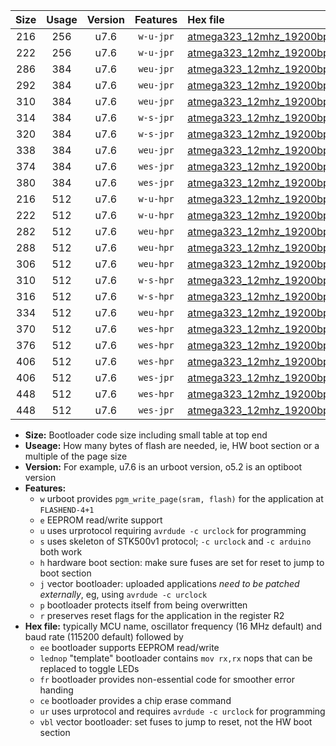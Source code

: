 |Size|Usage|Version|Features|Hex file|
|:-:|:-:|:-:|:-:|:--|
|216|256|u7.6|`w-u-jpr`|[atmega323_12mhz_19200bps_ur_vbl.hex](https://raw.githubusercontent.com/stefanrueger/urboot/main//atmega323_12mhz_19200bps_ur_vbl.hex)|
|222|256|u7.6|`w-u-jpr`|[atmega323_12mhz_19200bps_lednop_ur_vbl.hex](https://raw.githubusercontent.com/stefanrueger/urboot/main//atmega323_12mhz_19200bps_lednop_ur_vbl.hex)|
|286|384|u7.6|`weu-jpr`|[atmega323_12mhz_19200bps_ee_ur_vbl.hex](https://raw.githubusercontent.com/stefanrueger/urboot/main//atmega323_12mhz_19200bps_ee_ur_vbl.hex)|
|292|384|u7.6|`weu-jpr`|[atmega323_12mhz_19200bps_ee_lednop_ur_vbl.hex](https://raw.githubusercontent.com/stefanrueger/urboot/main//atmega323_12mhz_19200bps_ee_lednop_ur_vbl.hex)|
|310|384|u7.6|`weu-jpr`|[atmega323_12mhz_19200bps_ee_lednop_fr_ur_vbl.hex](https://raw.githubusercontent.com/stefanrueger/urboot/main//atmega323_12mhz_19200bps_ee_lednop_fr_ur_vbl.hex)|
|314|384|u7.6|`w-s-jpr`|[atmega323_12mhz_19200bps_vbl.hex](https://raw.githubusercontent.com/stefanrueger/urboot/main//atmega323_12mhz_19200bps_vbl.hex)|
|320|384|u7.6|`w-s-jpr`|[atmega323_12mhz_19200bps_lednop_vbl.hex](https://raw.githubusercontent.com/stefanrueger/urboot/main//atmega323_12mhz_19200bps_lednop_vbl.hex)|
|338|384|u7.6|`weu-jpr`|[atmega323_12mhz_19200bps_ee_lednop_fr_ce_ur_vbl.hex](https://raw.githubusercontent.com/stefanrueger/urboot/main//atmega323_12mhz_19200bps_ee_lednop_fr_ce_ur_vbl.hex)|
|374|384|u7.6|`wes-jpr`|[atmega323_12mhz_19200bps_ee_vbl.hex](https://raw.githubusercontent.com/stefanrueger/urboot/main//atmega323_12mhz_19200bps_ee_vbl.hex)|
|380|384|u7.6|`wes-jpr`|[atmega323_12mhz_19200bps_ee_lednop_vbl.hex](https://raw.githubusercontent.com/stefanrueger/urboot/main//atmega323_12mhz_19200bps_ee_lednop_vbl.hex)|
|216|512|u7.6|`w-u-hpr`|[atmega323_12mhz_19200bps_ur.hex](https://raw.githubusercontent.com/stefanrueger/urboot/main//atmega323_12mhz_19200bps_ur.hex)|
|222|512|u7.6|`w-u-hpr`|[atmega323_12mhz_19200bps_lednop_ur.hex](https://raw.githubusercontent.com/stefanrueger/urboot/main//atmega323_12mhz_19200bps_lednop_ur.hex)|
|282|512|u7.6|`weu-hpr`|[atmega323_12mhz_19200bps_ee_ur.hex](https://raw.githubusercontent.com/stefanrueger/urboot/main//atmega323_12mhz_19200bps_ee_ur.hex)|
|288|512|u7.6|`weu-hpr`|[atmega323_12mhz_19200bps_ee_lednop_ur.hex](https://raw.githubusercontent.com/stefanrueger/urboot/main//atmega323_12mhz_19200bps_ee_lednop_ur.hex)|
|306|512|u7.6|`weu-hpr`|[atmega323_12mhz_19200bps_ee_lednop_fr_ur.hex](https://raw.githubusercontent.com/stefanrueger/urboot/main//atmega323_12mhz_19200bps_ee_lednop_fr_ur.hex)|
|310|512|u7.6|`w-s-hpr`|[atmega323_12mhz_19200bps.hex](https://raw.githubusercontent.com/stefanrueger/urboot/main//atmega323_12mhz_19200bps.hex)|
|316|512|u7.6|`w-s-hpr`|[atmega323_12mhz_19200bps_lednop.hex](https://raw.githubusercontent.com/stefanrueger/urboot/main//atmega323_12mhz_19200bps_lednop.hex)|
|334|512|u7.6|`weu-hpr`|[atmega323_12mhz_19200bps_ee_lednop_fr_ce_ur.hex](https://raw.githubusercontent.com/stefanrueger/urboot/main//atmega323_12mhz_19200bps_ee_lednop_fr_ce_ur.hex)|
|370|512|u7.6|`wes-hpr`|[atmega323_12mhz_19200bps_ee.hex](https://raw.githubusercontent.com/stefanrueger/urboot/main//atmega323_12mhz_19200bps_ee.hex)|
|376|512|u7.6|`wes-hpr`|[atmega323_12mhz_19200bps_ee_lednop.hex](https://raw.githubusercontent.com/stefanrueger/urboot/main//atmega323_12mhz_19200bps_ee_lednop.hex)|
|406|512|u7.6|`wes-hpr`|[atmega323_12mhz_19200bps_ee_lednop_fr.hex](https://raw.githubusercontent.com/stefanrueger/urboot/main//atmega323_12mhz_19200bps_ee_lednop_fr.hex)|
|406|512|u7.6|`wes-jpr`|[atmega323_12mhz_19200bps_ee_lednop_fr_vbl.hex](https://raw.githubusercontent.com/stefanrueger/urboot/main//atmega323_12mhz_19200bps_ee_lednop_fr_vbl.hex)|
|448|512|u7.6|`wes-hpr`|[atmega323_12mhz_19200bps_ee_lednop_fr_ce.hex](https://raw.githubusercontent.com/stefanrueger/urboot/main//atmega323_12mhz_19200bps_ee_lednop_fr_ce.hex)|
|448|512|u7.6|`wes-jpr`|[atmega323_12mhz_19200bps_ee_lednop_fr_ce_vbl.hex](https://raw.githubusercontent.com/stefanrueger/urboot/main//atmega323_12mhz_19200bps_ee_lednop_fr_ce_vbl.hex)|

- **Size:** Bootloader code size including small table at top end
- **Useage:** How many bytes of flash are needed, ie, HW boot section or a multiple of the page size
- **Version:** For example, u7.6 is an urboot version, o5.2 is an optiboot version
- **Features:**
  + `w` urboot provides `pgm_write_page(sram, flash)` for the application at `FLASHEND-4+1`
  + `e` EEPROM read/write support
  + `u` uses urprotocol requiring `avrdude -c urclock` for programming
  + `s` uses skeleton of STK500v1 protocol; `-c urclock` and `-c arduino` both work
  + `h` hardware boot section: make sure fuses are set for reset to jump to boot section
  + `j` vector bootloader: uploaded applications *need to be patched externally*, eg, using `avrdude -c urclock`
  + `p` bootloader protects itself from being overwritten
  + `r` preserves reset flags for the application in the register R2
- **Hex file:** typically MCU name, oscillator frequency (16 MHz default) and baud rate (115200 default) followed by
  + `ee` bootloader supports EEPROM read/write
  + `lednop` "template" bootloader contains `mov rx,rx` nops that can be replaced to toggle LEDs
  + `fr` bootloader provides non-essential code for smoother error handing
  + `ce` bootloader provides a chip erase command
  + `ur` uses urprotocol and requires `avrdude -c urclock` for programming
  + `vbl` vector bootloader: set fuses to jump to reset, not the HW boot section
